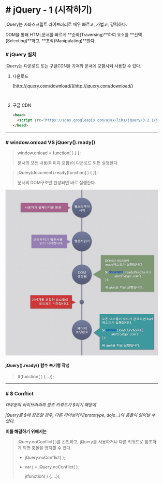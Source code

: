 # # jQuery - 1 (시작하기)

jQuery는 자바스크립트 라이브러리로 매우 빠르고, 가볍고, 강력하다.

DOM을 통해 HTML문서를 빠르게 **순회(Traversing)**하여 요소를 **선택(Selecting)**하고, **조작(Manipulating)**한다.



### # jQuery 설치

jQuery는 다운로드 또는 구글CDN을 가져와 문서에 포함시켜 사용할 수 있다.

1. 다운로드

   [http://jquery.com/download/](http://jquery.com/download/)

   ​

2. 구글 CDN

   ```html
   <head>
     <script src="https://ajax.googleapis.com/ajax/libs/jquery/3.2.1/jquery.min.js"></script>
   </head>
   ```

---

### # window.onload VS jQuery().ready()

> window.onload = function( ) { };
>
> 문서의 모든 내용(이미지 포함)이 다운로드 되면 실행한다.



> jQuery(document).ready(function( ) { });
>
> 문서의 DOM구조만 완성되면 바로 실행한다.



![ready](./images/ready.jpg)



#### jQuery().ready() 함수 속기형 작성

> $(function( ) {...});

---

### # $ Conflict

*대부분의 라이브러리의 참조 키워드가 $이기 때문에*

*jQuery를 $에 참조할 경우, 다른 라이브러리(prototype, dojo...)와 충돌이 일어날 수 있다.*



**이를 해결하기 위해서는**

> jQuery.noConflict( )를 선언하고, jQuery를 사용하거나 다른 키워드로 참조하게 되면 충돌을 방지할 수 있다.
>
> * jQuery.noConflict( );
>
>
> * var j = jQuery.noConflict( );
>
>   j(function( ) {....});